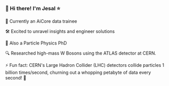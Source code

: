 ### 👋 Hi there! I'm Jesal ⭐

🚀 Currently an AiCore data trainee

🛠️ Excited to unravel insights and engineer solutions

🌌 Also a Particle Physics PhD

🔍 Researched high-mass W Bosons using the ATLAS detector at CERN.

⚡ Fun fact: CERN's Large Hadron Collider (LHC) detectors collide particles 1 billion times/second, churning out a whopping petabyte of data every second! 🤯

<!--
**jesalmandalia/jesalmandalia** is a ✨ _special_ ✨ repository because its `README.md` (this file) appears on your GitHub profile.

Here are some ideas to get you started:

- 🔭 I’m currently working on ...
- 🌱 I’m currently learning ...
- 👯 I’m looking to collaborate on ...
- 🤔 I’m looking for help with ...
- 💬 Ask me about ...
- 📫 How to reach me: ...
- 😄 Pronouns: ...
- ⚡ Fun fact: ...
-->
